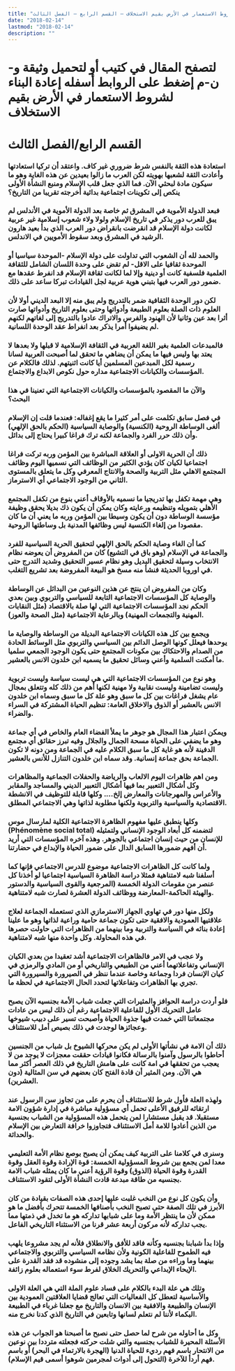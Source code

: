 ```yaml
---
title: "إعادة البناء لشروط الاستعمار في الأرض بقيم الاستخلاف – القسم الرابع – الفصل الثالث"
date: "2018-02-14"
lastmod: "2018-02-14"
description: ""
---
```

# **لتصفح المقال في كتيب أو لتحميل وثيقة و-ن-م إضغط على الروابط أسفله** **إعادة البناء لشروط الاستعمار في الأرض بقيم الاستخلاف**

# **القسم الرابع/الفصل الثالث**

### استعادة هذه الثقة بالنفس شرط ضروري غير كاف. واعتقد أن تركيا استعادتها وأعادت الثقة لشعبها بهويته لكن العرب ما زالوا بعيدين عن هذه الغاية وهو ما سيكون مادة لبحثي الآن. فما الذي جعل قلب الإسلام ومنبع النشأة الأولى ينكص إلى تكوينات اجتماعية بدائية أخرجته تقريبا من التاريخ؟

### فبعد الدولة الأموية في المشرق ثم خاصة بعد الدولة الأموية في الأندلس لم يبق للعرب دور يذكر في تاريخ الإسلام ولولا ولاء شعوب إسلامية غير عربية لكانت دولة الإسلام قد انقرضت بانقراض دور العرب الذي بدأ بعيد هارون الرشيد في المشرق وبعد سقوط الأمويين في الاندلس.

### والحمد لله أن الشعوب التي تداولت على دولة الإسلام -الموحدة سياسيا أو الموحدة ثقافيا على الاقل- لم تقض على وحدة اللسان الشامل للثقافة العلمية فلسفية كانت أو دينية وإلا لما لكانت ثقافة الإسلام قد انفرط عقدها مع ضمور دور العرب فيها بتبني هوية عربية لجل القيادات تبركا ساعد على ذلك.

### لكن دور الوحدة الثقافية ضمر بالتدريج ولم يبق منه إلا البعد الديني أولا لأن العلوم ذات الصلة بعلوم الطبيعة وأدواتها وحتى بعلوم التاريخ وأدواتها صارت أثرا بعد عين وثانيا لأن الهنود والفرس والاتراك عادوا بالتدريج إلى لغاتهم لكنهم لم يضيفوا أمرا يذكر بعد انفراط عقد الوحدة اللسانية.

### فالمبدعات العلمية بغير اللغة العربية في الثقافة الإسلامية لا قبلها ولا بعدها لا يعتد بها وليس فيها ما يمكن أن يضاهي ما تحقق لما أصبحت العربية لسانا رسمية لكل المبدعين المسلمين أيا كانت اثنيتهم. لذلك فالكلام عن المؤسسات والكيانات الاجتماعية مداره حول نكوص الابداع والاجتماع.

### والآن ما المقصود بالمؤسسات والكيانات الاجتماعية التي تعنينا في هذا البحث؟

### في فصل سابق تكلمت على أمر كثيرا ما يقع إغفاله: فعندما قلت إن الإسلام ألغى الوساطة الروحية (الكنسية) والوصاية السياسية (الحكم بالحق الإلهي) وأن ذلك حرر الفرد والجماعة لكنه ترك فراغا كبيرا يحتاج إلى بدائل.

### ذلك أن الحرية الاولى أو العلاقة المباشرة بين المؤمن وربه تركت فراغا اجتماعيا لكيان كان يؤدي الكثير من الوظائف التي نسميها اليوم وظائف المجتمع الاهلي مثل التربية والصحة والانتاج المعرفي وكل ما يتعلق بالمستوى الثاني من الوجود الاجتماعي أي الاسترماز.

### وهي مهمة تكفل بها تدريجيا ما نسميه بالأوقاف أعني بنوع من تكفل المجتمع الأهلي بتمويله وتنظيمه ورعايته وكان يمكن أن يكون ذك بديلا يحقق وظيفة مؤسسة الوساطة دون أن يكون وسيطا بين المؤمن وربه ما يعني أن ما كان مقصودا من إلغاء الكنسية ليس وظائفها المدنية بل وساطتها الروحية.

### كما أن الغاء وصاية الحكم بالحق الإلهي لتحقيق الحرية السياسية للفرد والجماعة في الإسلام (وهو باق في التشيع) كان من المفروض أن يعوضه نظام الانتخاب وسيلة لتحقيق البديل وهو نظام عسير التحقيق وشديد التدرج حتى في اوروبا الحديثة فنشأ منه مسخ هو البيعة المفروضة بعد تشريع التغلب.

### وكان من المفروض ان ينتج عن هذين النوعين من البدائل عن الوساطة والوصاية كل المؤسسات الاجتماعية التابعة للسياسي والتربوي وبين بعدي الحكم نجد المؤسسات الاجتماعية التي لها صلة بالاقتصاد (مثل النقابات المهنية والتجمعات المهنية) وبالرعاية الاجتماعية (مثل الصحة والعوز).

### ويجمع بين كل هذه الكيانات الاجتماعية البديلة من الوساطة والوصاية ما يوحدها فيعلل كونها الوصل الدائم بين السياسي والتربوي مثل الوسائط الحادة من الصدام والاحتكاك بين مكونات المجتمع حتى يكون الوجود الجمعي سلميا ما أمكنت السلمية وأعني وسائل تحقيق ما يسميه ابن خلدون الانس بالعشير.

### وهو نوع من المؤسسات الاجتماعية التي هي ليست سياسة وليست تربوية وليست تضامينة وليست نقابية ولا مهنية لكنها أهم من ذلك كله وتتعلق بمجال عام يشغل فراغات بين كل ما سبق وهو علة كل ما سبق وسماه ابن خلدون الانس بالعشير أو الذوق والاخلاق العامة: تنظيم الحياة المشتركة في السراء والضراء.

### ويمكن اعتبار هذا المجال هو جوهر ما يملأ الفضاء العام والخاص في أي جماعة وهو ما يضفي على الحياة مسحة الجمال والجلال وفيه تبرز حقائق أي مجتمع الدفينة لأنه هو غاية كل ما سبق الكلام عليه في الجماعة ومن دونه لا تكون الجماعة بحق جماعة إنسانية. وقد سماه ابن خلدون التنازل للأنس بالعشير.

### ومن اهم ظاهرات اليوم الالعاب والرياضة والحفلات الجماعية والمظاهرات وكل أشكال التعبير بما فيها أشكال التعبير الديني والمساجد والمقابر والأعراس والمهرجانات والمعارض إلخ…. وكلها قابلة للتوظيف في الانشطة الاقتصادية والسياسية والتربوية ولكنها مطلوبة لذاتها وهي الاجتماعي المطلق.

### وكلها ينطبق عليها مفهوم الظاهرة الاجتماعية الكلية لمارسال موس (Phénomène social total) لتضمنه كل أبعاد الوجود الإنساني ولتمثيله للإنسان من حيث إنسان اجتماعي بالجوهر. وهذه آخره المؤسسات التي أريد أن أفهم ضمورها السابق الدال على ضمور الحياة والإبداع في حضارتنا.

### ولما كانت كل الظاهرات الاجتماعية موضوع للدرس الاجتماعي فإنها كما أسلفنا شبه لامتناهية فمثلا دراسة الظاهرة السياسية اجتماعيا لو أخذنا كل عنصر من مقومات الدولة الخمسة (المرجعية والقوى السياسية والدستور والهيئة الحاكمة-المعارضة ووظائف الدولة العشرة لصارت شبه لامتناهية.

### ولكل منها دور في تهاوي الجهاز الاسترمازي الذي تستعمله الجماعة لعلاج علاقتيها العمودية والافقية حتى تكون جماعة حامية وراعية لذاتها وهو ما علينا إعادة بنائه في السياسة والتربية وما بينهما من الظاهرات التي حاولت حصرها في هذه المحاولة. وكل واحدة منها شبه لامتناهية.

### ولا عجب في الامر فالظاهرات الاجتماعية أشد تعقيدا من بعدي الكيان الإنساني وتفاعلاتهما أعني من الطبيعي والتاريخي أو من المادي والرمزي في كيان الإنسان فردا وجماعة وخاصة عندما ننظر في الصيرورة والسيرورة التي تجري بها الظاهرات وتفاعلاتها لتحدد الحال الاجتماعية في لحظة ما.

### فلو أردت دراسة الحوافز والمثيرات التي جعلت شباب الأمة بجنسيه الآن يصبح عامل التحريك الأول للفاعلية الاجتماعية رغم أن ذلك ليس من عادات مجتمعاتنا التي خمدت فيها جذوة الحياة وأصبحت تسير على دبيب شيوخها وعجائزها لوجدت في ذلك بصيص أمل للاستئناف.

### ذلك أن الامة في نشأتها الأولى لم يكن محركها الشيوخ بل شباب من الجنسين أحاطوا بالرسول وآمنوا بالرسالة فكانوا قيادات حققت معجزات لا يوجد من لا يعجب من تحققها في امة كانت على هامش التاريخ في ذلك العصر أكثر مما هي الآن. ومن المثير أن قادة الفتح كان بعضهم في سن المثالية (دون العشرين).

### ولهذه العلة فأول شرط للاستئناف أن يحرم على من تجاوز سن الرسول عند ارتقائه للرفيق الأعلى تحمل أي مسؤولية مباشرة في إدارة شؤون الامة مستقبلا. قد يقبل مستشارا لمن يتحمل هذه المسؤولية من الشباب بجنسية من الذين أعادوا للامة أمل الاستئناف فتجاوزوا خرافة التعارض بين الإسلام والحداثة.

### وسنرى في كلامنا على التربية كيف يمكن أن يصبح بوصع نظام الأمة التعليمي معدا لمن يجمع بين شروط المسؤولية الخمسة: قوة الإرادة وقوة العقل وقوة القدرة وقوة الحياة (الذوق) وقوة الرؤية أعني ما كان يمثله شباب الامة بجنسيه من طاقة مبدعة قادت النشأة الأولى لتقود الاستئناف.

### وأن يكون كل نوع من النخب غلبت عليها إحدى هذه الصفات بقيادة من كان الأبرز في تلك الصفة حتى تصبح النخب بأصنافها الخمسة تتحرك بأفضل ما هو ممكن لأن ما ينتظر الأمة وما على شبابها تداركه هو ما تخدل في ذمتها مما يجب تداركه لأنه مركون أربعة عشر قرنا من الاستثناء التاريخي الفاعل.

### وإذا بدأ شبابنا بجنسيه وكأنه فاقد للأفق والانطلاق فلأنه لم يجد مشروعا يلهب فيه الطموح للفاعلية الكونية ولأن نظامه السياسي والتربوي والاجتماعي بينهما وما وراءه من صلة بما يشد وجوده إلى منشوده قد فقد القدرة على الإيحاء الإبداعي والتحريك الخلاق لفرط سوء استعماله بعلوم زائفة.

### وتلك هي علة البدء بالكلام على فساد علوم الملة التي هي العلة الاولى والأساسية لتعطل كل الفعاليات التي تعالج قضايا العلاقتين العمودية بين الإنسان والطبيعة والافقية بين الانسان والتاريخ مع جعلنا غرباء في الطبيعة البكماء لأننا لم نتعلم لسانها وتابعين في التاريخ الذي كدنا نخرج منه.

### وكل ما أحاوله من شرح لما حصل حتى نصبح ما أصبحنا هو الجواب عن هذه الأسئلة المحيرة للشباب بجنسيه والتي شلت حركته فجعلته مترددا بين نوعين من الانتحار باسم فهم رديء للحياة الدنيا (الهجرة بالارتماء في البحر) أو باسم فهم أردأ للآخرة (التحول إلى أدوات لمجرمين شوهوا أسمى قيم الإسلام).

###